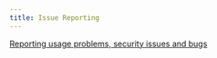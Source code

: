 ```yaml
---
title: Issue Reporting
---
```



[Reporting usage problems, security issues and bugs](https://training.galaxyproject.org/training-material/faqs/galaxy/#reporting-usage-problems-security-issues-and-bugs) 

